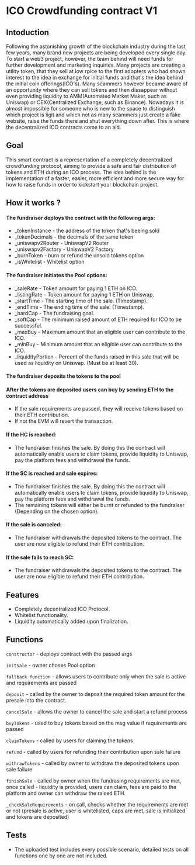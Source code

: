 # ICO Crowdfunding contract V1


## Intoduction
Following the astonishing growth of the blockchain industry during the last few years, many brand new projects are being developed every single day. To start a web3 project, however, the team behind will need funds for further development and marketing inquiries. Many projects are creating a utility token, that they sell at low rpice to the first adopters who had shown interest to the idea in exchange for initial funds and that's the idea behind the initial coin offerings(ICO's). Many scammers however became aware of an opportunity where they can sell tokens and then dissappear without even providing liquidity to AMM(Automated Market Maker, such as Uniswap) or CEX(Centralized Exchange, such as Binance). Nowadays it is almost impossible for someone who is new to the space to distinguish which project is ligit and which not as many scammers just create a fake website, raise the funds there and shut everything down after. This is where the decentralized ICO contracts come to an aid.


## Goal
This smart contract is a representation of a completely decentralized crowdfunding protocol, aiming to provide a safe and fair distribution of tokens and ETH during an ICO process. The idea behind is the implementation of a faster, easier, more efficient and more secure way for how to raise funds in order to kickstart your blockchain project.


## How it works ?
#### The fundraiser deploys the contract with the following args:
- _tokenInstance - the address of the token that's beeing sold
- _tokenDecimals - the decimals of the same token
- _uniswapv2Router - UniswapV2 Router
- _uniswapv2Factory - UniswapV2 Factory
- _burnToken - burn or refund the unsold tokens option
- _isWhitelist - Whitelist option
#### The fundraiser initiates the Pool options:
- _saleRate - Token amount for paying 1 ETH on ICO.
- _listingRate - Token amount for paying 1 ETH on Uniswap.
- _startTime - The starting time of the sale. (Timestamp).
- _endTime - The ending time of the sale. (Timestamp).
- _hardCap - The fundraising goal.
- _softCap - The minimum raised amount of ETH required for ICO to be successful.
- _maxBuy - Maximum amount that an eligible user can contribute to the ICO.
- _minBuy - Minimum amount that an eligible user can contribute to the ICO.
- _liquidityPortion - Percent of the funds raised in this sale that will be used as liquidity on Uniswap. (Must be at least 30).
####  The fundraiser deposits the tokens to the pool
#### After the tokens are deposited users can buy by sending ETH to the contract address
- If the sale requirements are passed, they will receive tokens based on their ETH contribution.
- If not the EVM will revert the transaction.
#### If the HC is reached:
- The fundraiser finishes the sale. By doing this the contract will automatically enable users to claim tokens, provide liquidity to Uniswap, pay the platform fees and withdrawal the funds.
#### If the SC is reached and sale expires:
- The fundraiser finishes the sale. By doing this the contract will automatically enable users to claim tokens, provide liquidity to Uniswap, pay the platform fees and withdrawal the funds.
- The remaining tokens will either be burnt or refunded to the fundraiser (Depending on the chosen option).
#### If the sale is canceled:
- The fundraiser withdrawals the deposited tokens to the contract. The user are now eligible to refund their ETH contribution.
#### If the sale fails to reach SC: 
- The fundraiser withdrawals the deposited tokens to the contract. The user are now eligible to refund their ETH contribution.


## Features
- Completely decentralized ICO Protocol.
- Whitelist functionality.
- Liquidity automatically added upon finalization.


## Functions
 `constructor`  - deploys contract with the passed args

 `initSale`  - owner choses Pool option

 `fallback function`  - allows users to contribute only when the sale is active and requirements are passed

 `deposit`  - called by the owner to deposit the required token amount for the presale into the contract.

 `cancelSale`  - allows the owner to cancel the sale and start a refund process

 `buyTokens`  - used to buy tokens based on the msg value if requirements are passed

 `claimTokens`  - called by users for claiming the tokens

 `refund`  - called by users for refunding their contribution upon sale failure

 `withrawTokens`  - called by owner to withdraw the deposited tokens upon sale failure

 `finishSale`  - called by owner when the fundrasing requirements are met, once called - liquidity is provided, users can claim, fees are paid to the platform and owner can withdraw the raised ETH.

 `_checkSaleRequirements`  - on call, checks whether the requirements are met or not (presale is active, user is whitelisted, caps are met, sale is initialized and tokens are deposited)

## Tests
- The uploaded test includes every possible scenario, detailed tests on all functions one by one are not included.